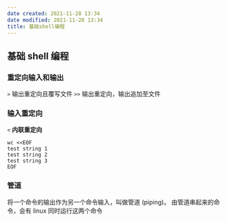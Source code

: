 ```yaml
---
date created: 2021-11-28 13:34
date modified: 2021-11-28 13:34
title: 基础shell编程
---
```

## 基础 shell 编程
### 重定向输入和输出
`>` 输出重定向且覆写文件
`>>` 输出重定向，输出追加至文件

### 输入重定向
`<`
**内联重定向** 
```shell
wc <<EOF
test string 1
test string 2
test string 3
EOF
```

### 管道
将一个命令的输出作为另一个命令输入，叫做管道 (piping)。
由管道串起来的命令，会有 linux 同时运行这两个命令